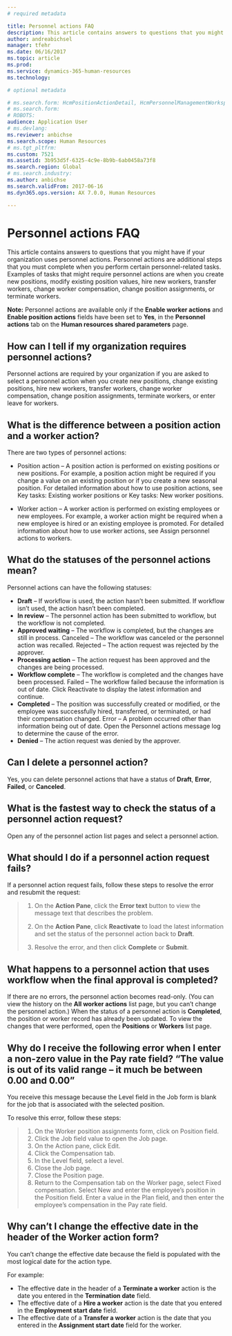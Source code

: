 ```yaml
---
# required metadata

title: Personnel actions FAQ
description: This article contains answers to questions that you might have if your organization uses personnel actions. Personnel actions are additional steps that you must complete when you perform certain personnel-related tasks.
author: andreabichsel
manager: tfehr
ms.date: 06/16/2017
ms.topic: article
ms.prod: 
ms.service: dynamics-365-human-resources
ms.technology: 

# optional metadata

# ms.search.form: HcmPositionActionDetail, HcmPersonnelManagementWorkspace
# ms.search.form: 
# ROBOTS: 
audience: Application User
# ms.devlang: 
ms.reviewer: anbichse
ms.search.scope: Human Resources
# ms.tgt_pltfrm: 
ms.custom: 7521
ms.assetid: 3b953d5f-6325-4c9e-8b9b-6ab0458a73f8
ms.search.region: Global
# ms.search.industry: 
ms.author: anbichse
ms.search.validFrom: 2017-06-16
ms.dyn365.ops.version: AX 7.0.0, Human Resources

---
```


# Personnel actions FAQ

This article contains answers to questions that you might have if your organization uses personnel actions. Personnel actions are additional steps that you must complete when you perform certain personnel-related tasks. Examples of tasks that might require personnel actions are when you create new positions, modify existing position values, hire new workers, transfer workers, change worker compensation, change position assignments, or terminate workers.

**Note:**
Personnel actions are available only if the **Enable worker actions** and **Enable position actions** fields have been set to **Yes**, in the **Personnel actions** tab on the **Human resources shared parameters** page. 

## How can I tell if my organization requires personnel actions?
Personnel actions are required by your organization if you are asked to select a personnel action when you create new positions, change existing positions, hire new workers, transfer workers, change worker compensation, change position assignments, terminate workers, or enter leave for workers. 

## What is the difference between a position action and a worker action?
There are two types of personnel actions:

- Position action – A position action is performed on existing positions or new positions. For example, a position action might be required if you change a value on an existing position or if you create a new seasonal position. For detailed information about how to use position actions, see Key tasks: Existing worker positions or Key tasks: New worker positions.

- Worker action – A worker action is performed on existing employees or new employees. For example, a worker action might be required when a new employee is hired or an existing employee is promoted. For detailed information about how to use worker actions, see Assign personnel actions to workers.

## What do the statuses of the personnel actions mean?
Personnel actions can have the following statuses:

- **Draft** – If workflow is used, the action hasn’t been submitted. If workflow isn’t used, the action hasn’t been completed.
- **In review** – The personnel action has been submitted to workflow, but the workflow is not completed.
- **Approved waiting** – The workflow is completed, but the changes are still in process. Canceled – The workflow was canceled or the personnel action was recalled. Rejected – The action request was rejected by the approver.
- **Processing action** – The action request has been approved and the changes are being processed.
- **Workflow complete**  – The workflow is completed and the changes have been processed. Failed – The workflow failed because the information is out of date. Click Reactivate to display the latest information and continue.
- **Completed** – The position was successfully created or modified, or the employee was successfully hired, transferred, or terminated, or had their compensation changed. Error – A problem occurred other than information being out of date. Open the Personnel actions message log to determine the cause of the error.
- **Denied** – The action request was denied by the approver.

## Can I delete a personnel action?
Yes, you can delete personnel actions that have a status of **Draft**, **Error**, **Failed**, or **Canceled**.

## What is the fastest way to check the status of a personnel action request?
Open any of the personnel action list pages and select a personnel action.

## What should I do if a personnel action request fails?
If a personnel action request fails, follow these steps to resolve the error and resubmit the request:

> 1. On the **Action Pane**, click the **Error text** button to view the message text that describes the problem.
> 
> 2. On the **Action Pane**, click **Reactivate** to load the latest information and set the status of the personnel action back to **Draft**.
> 
> 3. Resolve the error, and then click **Complete** or **Submit**.

## What happens to a personnel action that uses workflow when the final approval is completed?
If there are no errors, the personnel action becomes read-only. (You can view the history on the
**All worker actions** list page, but you can’t change the personnel action.) When the status of a
personnel action is **Completed**, the position or worker record has already been updated. To view the changes that were performed, open the **Positions** or **Workers** list page.

## Why do I receive the following error when I enter a non-zero value in the Pay rate field? “The value is out of its valid range – it much be between 0.00 and 0.00”
You receive this message because the Level field in the Job form is blank for the job that is associated with the selected position.

To resolve this error, follow these steps:

> 1. On the Worker position assignments form, click on Position field.  
> 2. Click the Job field value to open the Job page.
> 3. On the Action pane, click Edit.
> 4. Click the Compensation tab.
> 5. In the Level field, select a level.
> 6. Close the Job page.
> 7. Close the Position page.
> 8. Return to the Compensation tab on the Worker page, select Fixed compensation.  Select New and enter the employee’s position in the Position field.  Enter a value in the Plan field, and then enter the employee’s compensation in the Pay rate field.

## Why can’t I change the effective date in the header of the Worker action form?
You can’t change the effective date because the field is populated with the most logical date for the action type.

For example:

- The effective date in the header of a **Terminate a worker** action is the date you entered in the **Termination date** field.
- The effective date of a **Hire a worker** action is the date that you entered in the **Employment start date** field.
- The effective date of a **Transfer a worker** action is the date that you entered in the **Assignment start date** field for the worker.

